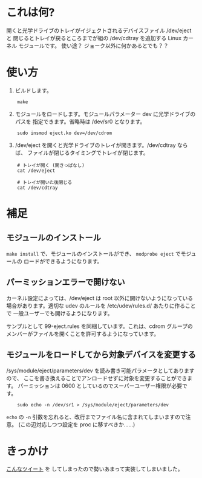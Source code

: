 これは何?
=========

開くと光学ドライブのトレイがイジェクトされるデバイスファイル /dev/eject と
閉じるとトレイが戻るところまでが組の /dev/cdtray を追加する Linux カーネル
モジュールです。
使い途？ ジョーク以外に何かあるとでも？？

使い方
======

 1. ビルドします。

```
    make
```

 2. モジュールをロードします。モジュールパラメーター dev に光学ドライブのパスを
    指定できます。省略時は /dev/sr0 となります。

```
    sudo insmod eject.ko dev=/dev/cdrom
```

 3. /dev/eject を開くと光学ドライブのトレイが開きます。/dev/cdtray ならば、
    ファイルが閉じるタイミングでトレイが閉じます。

```
    # トレイが開く (開きっぱなし)
    cat /dev/eject
    
    # トレイが開いた後閉じる
    cat /dev/cdtray
```

補足
====

モジュールのインストール
------------------------

`make install` で、モジュールのインストールができ、 `modprobe eject` でモジュールの
ロードができるようになります。

パーミッションエラーで開けない
------------------------------

カーネル設定によっては、/dev/eject は root 以外に開けないようになっている
場合があります。適切な udev のルールを /etc/udev/rules.d/ あたりに作ることで
一般ユーザーでも開けるようになります。

サンプルとして 99-eject.rules を同梱しています。これは、cdrom グループの
メンバーがファイルを開くことを許可するようになっています。

モジュールをロードしてから対象デバイスを変更する
------------------------------------------------

/sys/module/eject/parameters/dev を読み書き可能パラメータとしてありますので、
ここを書き換えることでアンロードせずに対象を変更することができます。
パーミッションは 0600 としているのでスーパーユーザー権限が必要です。

```
    sudo echo -n /dev/sr1 > /sys/module/eject/parameters/dev
```

`echo` の `-n` 引数を忘れると、改行までファイル名に含まれてしまいますので注意。
(この辺対応しつつ設定を proc に移すべきか……)

きっかけ
========

[こんなツイート](https://twitter.com/yoh2_sdj/status/754334349990907905) を
してしまったので勢いあまって実装してしまいました。

